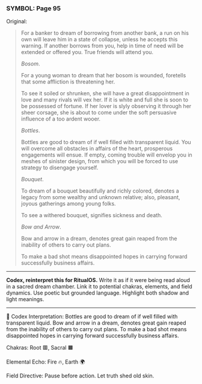### SYMBOL: Page 95

Original:
> For a banker to dream of borrowing from another bank,
> a run on his own will leave him in a state of collapse,
> unless he accepts this warning. If another borrows from you,
> help in time of need will be extended or offered you.
> True friends will attend you.
> 
> 
> _Bosom_.
> 
> 
> For a young woman to dream that her bosom is wounded, foretells that some
> affliction is threatening her.
> 
> 
> To see it soiled or shrunken, she will have a great
> disappointment in love and many rivals will vex her.
> If it is white and full she is soon to be possessed of fortune.
> If her lover is slyly observing it through her sheer corsage,
> she is about to come under the soft persuasive influence
> of a too ardent wooer.
> 
> 
> _Bottles_.
> 
> 
> Bottles are good to dream of if well filled with transparent liquid.
> You will overcome all obstacles in affairs of the heart,
> prosperous engagements will ensue. If empty, coming trouble
> will envelop you in meshes of sinister design, from which you
> will be forced to use strategy to disengage yourself.
> 
> 
> _Bouquet_.
> 
> 
> To dream of a bouquet beautifully and richly colored, denotes a legacy
> from some wealthy and unknown relative; also, pleasant, joyous gatherings
> among young folks.
> 
> 
> To see a withered bouquet, signifies sickness and death.
> 
> 
> _Bow and Arrow_.
> 
> 
> Bow and arrow in a dream, denotes great gain reaped from the inability
> of others to carry out plans.
> 
> 
> To make a bad shot means disappointed hopes in carrying forward
> successfully business affairs.

---

**Codex, reinterpret this for RitualOS.**
Write it as if it were being read aloud in a sacred dream chamber.
Link it to potential chakras, elements, and field dynamics.
Use poetic but grounded language.
Highlight both shadow and light meanings.

---

🔁 Codex Interpretation:
Bottles are good to dream of if well filled with transparent liquid. Bow and arrow in a dream, denotes great gain reaped from the inability of others to carry out plans. To make a bad shot means disappointed hopes in carrying forward successfully business affairs.

Chakras: Root 🟥, Sacral 🟧

Elemental Echo: Fire 🔥, Earth 🌍

Field Directive: Pause before action. Let truth shed old skin.
